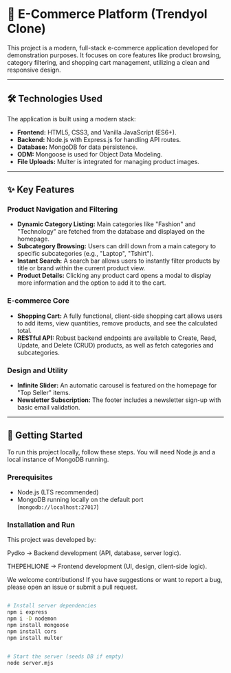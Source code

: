 # 🛒 E-Commerce Platform (Trendyol Clone)

This project is a modern, full-stack e-commerce application developed for demonstration purposes. It focuses on core features like product browsing, category filtering, and shopping cart management, utilizing a clean and responsive design.

---

## 🛠️ Technologies Used

The application is built using a modern stack:

- **Frontend:** HTML5, CSS3, and Vanilla JavaScript (ES6+).  
- **Backend:** Node.js with Express.js for handling API routes.  
- **Database:** MongoDB for data persistence.  
- **ODM:** Mongoose is used for Object Data Modeling.  
- **File Uploads:** Multer is integrated for managing product images.  

---

## ✨ Key Features

### Product Navigation and Filtering
- **Dynamic Category Listing:** Main categories like "Fashion" and "Technology" are fetched from the database and displayed on the homepage.  
- **Subcategory Browsing:** Users can drill down from a main category to specific subcategories (e.g., "Laptop", "Tshirt").  
- **Instant Search:** A search bar allows users to instantly filter products by title or brand within the current product view.  
- **Product Details:** Clicking any product card opens a modal to display more information and the option to add it to the cart.  

### E-commerce Core
- **Shopping Cart:** A fully functional, client-side shopping cart allows users to add items, view quantities, remove products, and see the calculated total.  
- **RESTful API:** Robust backend endpoints are available to Create, Read, Update, and Delete (CRUD) products, as well as fetch categories and subcategories.  

### Design and Utility
- **Infinite Slider:** An automatic carousel is featured on the homepage for "Top Seller" items.  
- **Newsletter Subscription:** The footer includes a newsletter sign-up with basic email validation.  

---

## 🚀 Getting Started

To run this project locally, follow these steps. You will need Node.js and a local instance of MongoDB running.  

### Prerequisites
- Node.js (LTS recommended)  
- MongoDB running locally on the default port (`mongodb://localhost:27017`)  

### Installation and Run

This project was developed by:

Pydko → Backend development (API, database, server logic).

THEPEHLIONE → Frontend development (UI, design, client-side logic).

We welcome contributions! If you have suggestions or want to report a bug, please open an issue or submit a pull request.

```bash

# Install server dependencies
npm i express
npm i -D nodemon
npm install mongoose
npm install cors
npm install multer


# Start the server (seeds DB if empty)
node server.mjs

